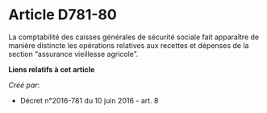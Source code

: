 # Article D781-80

La comptabilité des caisses générales de sécurité sociale fait apparaître de manière distincte les opérations relatives aux
recettes et dépenses de la section “assurance vieillesse agricole”.

**Liens relatifs à cet article**

_Créé par_:

  - Décret n°2016-781 du 10 juin 2016 - art. 8
